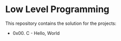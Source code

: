 # Low Level Programming
This repository contains the solution for the projects:
* 0x00. C - Hello, World
